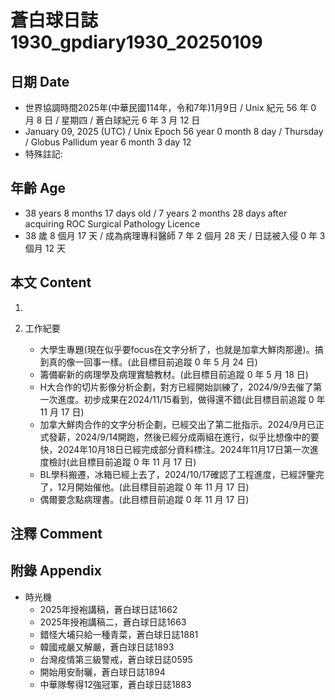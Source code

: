 [_metadata_:encoding]: - "utf-8"
[_metadata_:language]: - "zh-Hant-TW"
[_metadata_:fileformat]: - "markdown"
[_metadata_:MIME_type]: - "text/plain"
[_metadata_:markdown_version]: - "commonmark version 0.30"
[_metadata_:markdown_spec]: - "https://spec.commonmark.org/0.30/"

# 蒼白球日誌1930_gpdiary1930_20250109 #

## 日期 Date ##

* 世界協調時間2025年(中華民國114年，令和7年)1月9日 / Unix 紀元 56 年 0 月 8 日 / 星期四 / 蒼白球紀元 6 年 3 月 12 日
* January 09, 2025 (UTC) / Unix Epoch 56 year 0 month 8 day / Thursday / Globus Pallidum year 6 month 3 day 12
* 特殊註記:

## 年齡 Age ##

* 38 years 8 months 17 days old / 7 years 2 months 28 days after acquiring ROC Surgical Pathology Licence
* 38 歲 8 個月 17 天 / 成為病理專科醫師 7 年 2 個月 28 天 / 日誌被入侵 0 年 3 個月 12 天

## 本文 Content ##

1. 

2. 工作紀要

    - 大學生專題(現在似乎要focus在文字分析了，也就是加拿大鮮肉那邊)。搞到真的像一回事一樣。(此目標目前追蹤 0 年 5 月 24 日)
    - 籌備嶄新的病理學及病理實驗教材。(此目標目前追蹤 0 年 5 月 18 日)
    - H大合作的切片影像分析企劃，對方已經開始訓練了，2024/9/9去催了第一次進度。初步成果在2024/11/15看到，做得還不錯(此目標目前追蹤 0 年 11 月 17 日)
    - 加拿大鮮肉合作的文字分析企劃，已經交出了第二批指示。2024/9月已正式發薪，2024/9/14開跑，然後已經分成兩組在進行，似乎比想像中的要快，2024年10月18日已經完成部分資料標注。2024年11月17日第一次進度檢討(此目標目前追蹤 0 年 11 月 17 日)
    - BL學科搬遷，冰箱已經上去了，2024/10/17確認了工程進度，已經評鑒完了，12月開始催他。(此目標目前追蹤 0 年 11 月 17 日)
    - 偶爾要念點病理書。(此目標目前追蹤 0 年 11 月 17 日)

## 注釋 Comment ##


## 附錄 Appendix ##

* 時光機
    - 2025年授袍講稿，蒼白球日誌1662
    - 2025年授袍講稿二，蒼白球日誌1663
    - 錯怪大埔只給一種青菜，蒼白球日誌1881
    - 韓國戒嚴又解嚴，蒼白球日誌1893
    - 台灣疫情第三級警戒，蒼白球日誌0595
    - 開始用安耐曬，蒼白球日誌1894
    - 中華隊奪得12強冠軍，蒼白球日誌1883
